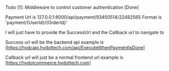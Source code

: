Todo 
[1]: Middleware to control customer authentication [Done]

Payment Url is 127.0.0.1:8000/api/payment/93450514/22482565
Format is 'payment/{UserId}/{OrderId}'

I will just have to provide the SuccessUrl and the Callback url to navigate to 

Success url will be the backend api 
example is [https://hydcapi.hydottech.com/api/ExecuteWhenPaymentIsDone]

Callback url will just be a normal frontend url 
example is [https://hydotcommerce.hydottech.com]

